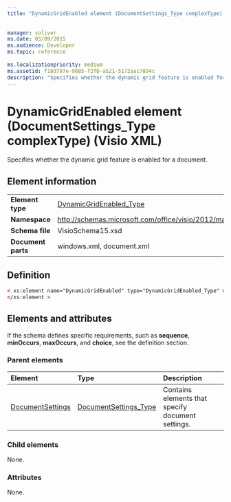 ```yaml
---
title: "DynamicGridEnabled element (DocumentSettings_Type complexType) (Visio XML)"
 
 
manager: soliver
ms.date: 03/09/2015
ms.audience: Developer
ms.topic: reference
 
ms.localizationpriority: medium
ms.assetid: f18d797e-9885-f2fb-a521-5172aac7894c
description: "Specifies whether the dynamic grid feature is enabled for a document."
---
```


# DynamicGridEnabled element (DocumentSettings_Type complexType) (Visio XML)

Specifies whether the dynamic grid feature is enabled for a document.
  
## Element information

|||
|:-----|:-----|
|**Element type** <br/> |[DynamicGridEnabled_Type](dynamicgridenabled_type-complextypevisio-xml.md) <br/> |
|**Namespace** <br/> |http://schemas.microsoft.com/office/visio/2012/main  <br/> |
|**Schema file** <br/> |VisioSchema15.xsd  <br/> |
|**Document parts** <br/> |windows.xml, document.xml  <br/> |
   
## Definition

```XML
< xs:element name="DynamicGridEnabled" type="DynamicGridEnabled_Type" minOccurs="0" maxOccurs="1" >
</xs:element >
```

## Elements and attributes

If the schema defines specific requirements, such as **sequence**, **minOccurs**, **maxOccurs**, and **choice**, see the definition section. 
  
### Parent elements

|**Element**|**Type**|**Description**|
|:-----|:-----|:-----|
|[DocumentSettings](documentsettings-element-visiodocument_type-complextypevisio-xml.md) <br/> |[DocumentSettings_Type](documentsettings_type-complextypevisio-xml.md) <br/> |Contains elements that specify document settings.  <br/> |
   
### Child elements

None.
  
### Attributes

None.
  

